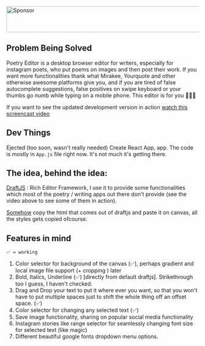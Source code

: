 <a target='_blank' rel='nofollow' href='https://app.codesponsor.io/link/jkyjXjTsfTfa8V6wYfHTxevQ/gdad-s-river/poetry-editor'>
  <img alt='Sponsor' width='888' height='68' src='https://app.codesponsor.io/embed/jkyjXjTsfTfa8V6wYfHTxevQ/gdad-s-river/poetry-editor.svg' />
</a>


## Problem Being Solved

Poetry Editor is a desktop browser editor for writers, especially for instagram poets, who put poems on images and then post their work. If you want more functionalities thank what Mirakee, Yourquote and other otherwise awesome platforms give you, and if you are tired of false autocomplete suggestions, false positives on swipe keyboard or your thumbs go numb while typing on a mobile phone. This editor is for you 💛💛💛

If you want to see the updated development version in action [watch this screencast video](https://goo.gl/Cgcid6)

## Dev Things

Ejected (too soon, wasn't really needed) Create React App, app. The code is mostly in `App.js` file right now. It's not much it's getting there.

## The idea, behind the idea:

[DraftJS](draftjs.org) : Rich Editor Framework, I use it to provide some functionalities which most of the poetry / writing apps out there don't provide (see the video above to see some of them in action).

[Somehow](https://developer.mozilla.org/en-US/docs/Web/API/Canvas_API/Drawing_DOM_objects_into_a_canvas) copy the html that comes out of draftjs and paste it on canvas, all the styles gets copied ofcourse.

## Features in mind

`✅ = working`

1. Color selector for background of the canvas (✅), perhaps gradient and local image file support (+ cropping ) later
2. Bold, Italics, Underline (✅) [directly from default draftjs]. Strikethrough too I guess, I haven't checked.
3. Drag and Drop your text to put it where ever you want, so that you won't have to put multiple spaces just to shift the whole thing off an offset space. (✅)
4. Color selector for changing any selected text (✅)
5. Save image functionality, sharing on popular social media functionality
6. Instagram stories like range selector for seamlessly changing font size for selected text (like magic)
7. Different beautiful google fonts dropdown menu options.
